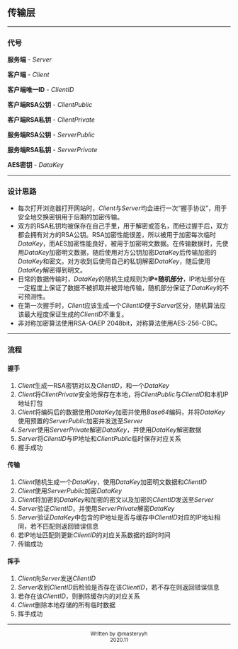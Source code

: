 ## 传输层

---

### 代号

**服务端** - *Server*

**客户端** - *Client*

**客户端唯一ID** - *ClientID*

**客户端RSA公钥** - *ClientPublic*

**客户端RSA私钥** - *ClientPrivate*

**服务端RSA公钥** - *ServerPublic*

**服务端RSA私钥** - *ServerPrivate*

**AES密钥** - *DataKey*

---

### 设计思路

- 每次打开浏览器打开网站时，*Client*与*Server*均会进行一次“握手协议”，用于安全地交换密钥用于后期的加密传输。
- 双方的RSA私钥均被保存在自己手里，用于解密或签名，而经过握手后，双方都会拥有对方的RSA公钥。RSA加密性能很差，所以被用于加密每次临时*DataKey*，而AES加密性能良好，被用于加密明文数据。在传输数据时，先使用*DataKey*加密明文数据，随后使用对方公钥加密*DataKey*后传输加密的*DataKey*和密文。对方收到后使用自己的私钥解密*DataKey*，随后使用*DataKey*解密得到明文。
- 日常的数据传输时，*DataKey*的随机生成规则为**IP+随机部分**，IP地址部分在一定程度上保证了数据不被抓取并被异地传输，随机部分保证了*DataKey*的不可预测性。
- 在第一次握手时，*Client*应该生成一个*ClientID*便于*Server*区分，随机算法应该最大程度保证生成的*ClientID*不重复。
- 非对称加密算法使用RSA-OAEP 2048bit，对称算法使用AES-256-CBC。

---

### 流程

#### 握手

1. *Client*生成一RSA密钥对以及*ClientID*，和一个*DataKey*
2. *Client*将*ClientPrivate*安全地保存在本地，将*ClientPublic*与*ClientID*和本机IP地址打包
3. *Client*将编码后的数据使用*DataKey*加密并使用*Base64*编码，并将*DataKey*使用预置的*ServerPublic*加密并发送至*Server*
4. *Server*使用*ServerPrivate*解密*DataKey*，并使用*DataKey*解密数据
5. *Server*将*ClientID*与IP地址和*ClientPublic*临时保存对应关系
6. 握手成功

#### 传输

1. *Client*随机生成一个*DataKey*，使用*DataKey*加密明文数据和*ClientID*
2. *Client*使用*ServerPublic*加密*DataKey*
3. *Client*将加密的*DataKey*和加密的密文以及加密的*ClientID*发送至*Server*
4. *Server*验证*ClientID*，并使用*ServerPrivate*解密*DataKey*
5. *Server*验证*DataKey*中包含的IP地址是否与缓存中*ClientID*对应的IP地址相同，若不匹配则返回错误信息
6. 若IP地址匹配则更新*ClientID*的对应关系数据的超时时间
7. 传输成功

#### 挥手

1. *Client*向*Server*发送*ClientID*
2. *Server*收到*ClientID*后检验是否存在该*ClientID*，若不存在则返回错误信息
3. 若存在该*ClientID*，则删除缓存内的对应关系
4. *Client*删除本地存储的所有临时数据
5. 挥手成功

---

<center><small>Written by @masteryyh</small></center>

<center><small>2020.11</small></center>
